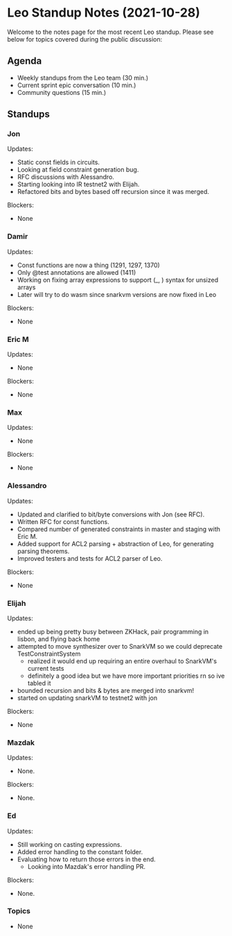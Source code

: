 # Leo Standup Notes (2021-10-28)

Welcome to the notes page for the most recent Leo standup. Please see below for topics covered during the public discussion:

## Agenda

* Weekly standups from the Leo team (30 min.)
* Current sprint epic conversation (10 min.)
* Community questions (15 min.)

## Standups

### Jon

Updates:

* Static const fields in circuits.
* Looking at field constraint generation bug.
* RFC discussions with Alessandro.
* Starting looking into IR testnet2 with Elijah.
* Refactored bits and bytes based off recursion since it was merged.

Blockers:

* None

### Damir

Updates:

* Const functions are now a thing (1291, 1297, 1370)
* Only @test annotations are allowed (1411)
* Working on fixing array expressions to support (_, ) syntax for unsized arrays
* Later will try to do wasm since snarkvm versions are now fixed in Leo

Blockers:

* None

### Eric M

Updates:

* None

Blockers:

* None

### Max

Updates:

* None

Blockers:

* None

### Alessandro

Updates:

* Updated and clarified to bit/byte conversions with Jon (see RFC).
* Written RFC for const functions.
* Compared number of generated constraints in master and staging with Eric M.
* Added support for ACL2 parsing + abstraction of Leo, for generating parsing theorems.
* Improved testers and tests for ACL2 parser of Leo.

Blockers:

* None

### Elijah

Updates:

* ended up being pretty busy between ZKHack, pair programming in lisbon, and flying back home
* attempted to move synthesizer over to SnarkVM so we could deprecate TestConstraintSystem
   * realized it would end up requiring an entire overhaul to SnarkVM's current tests
   * definitely a good idea but we have more important priorities rn so ive tabled it
* bounded recursion and bits & bytes are merged into snarkvm!
* started on updating snarkVM to testnet2 with jon

Blockers:

* None

### Mazdak

Updates:

* None.

Blockers:

* None.

### Ed

Updates:

* Still working on casting expressions.
* Added error handling to the constant folder.
* Evaluating how to return those errors in the end.
  - Looking into Mazdak's error handling PR.

Blockers:

* None.

### Topics

* None
